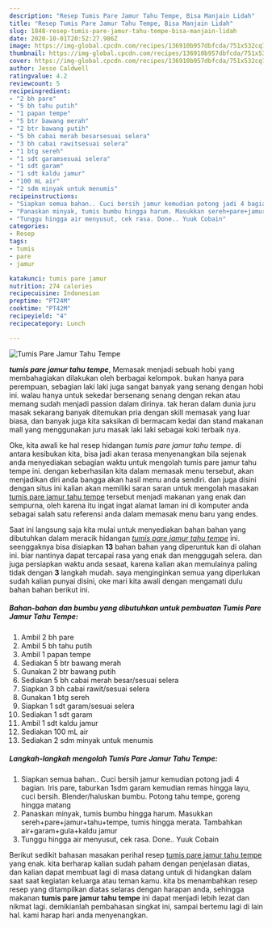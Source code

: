 ```yaml
---
description: "Resep Tumis Pare Jamur Tahu Tempe, Bisa Manjain Lidah"
title: "Resep Tumis Pare Jamur Tahu Tempe, Bisa Manjain Lidah"
slug: 1848-resep-tumis-pare-jamur-tahu-tempe-bisa-manjain-lidah
date: 2020-10-01T20:52:27.986Z
image: https://img-global.cpcdn.com/recipes/136910b957dbfcda/751x532cq70/tumis-pare-jamur-tahu-tempe-foto-resep-utama.jpg
thumbnail: https://img-global.cpcdn.com/recipes/136910b957dbfcda/751x532cq70/tumis-pare-jamur-tahu-tempe-foto-resep-utama.jpg
cover: https://img-global.cpcdn.com/recipes/136910b957dbfcda/751x532cq70/tumis-pare-jamur-tahu-tempe-foto-resep-utama.jpg
author: Jesse Caldwell
ratingvalue: 4.2
reviewcount: 5
recipeingredient:
- "2 bh pare"
- "5 bh tahu putih"
- "1 papan tempe"
- "5 btr bawang merah"
- "2 btr bawang putih"
- "5 bh cabai merah besarsesuai selera"
- "3 bh cabai rawitsesuai selera"
- "1 btg sereh"
- "1 sdt garamsesuai selera"
- "1 sdt garam"
- "1 sdt kaldu jamur"
- "100 mL air"
- "2 sdm minyak untuk menumis"
recipeinstructions:
- "Siapkan semua bahan.. Cuci bersih jamur kemudian potong jadi 4 bagian. Iris pare, taburkan 1sdm garam kemudian remas hingga layu, cuci bersih. Blender/haluskan bumbu. Potong tahu tempe, goreng hingga matang"
- "Panaskan minyak, tumis bumbu hingga harum. Masukkan sereh+pare+jamur+tahu+tempe, tumis hingga merata. Tambahkan air+garam+gula+kaldu jamur"
- "Tunggu hingga air menyusut, cek rasa. Done.. Yuuk Cobain"
categories:
- Resep
tags:
- tumis
- pare
- jamur

katakunci: tumis pare jamur 
nutrition: 274 calories
recipecuisine: Indonesian
preptime: "PT24M"
cooktime: "PT42M"
recipeyield: "4"
recipecategory: Lunch

---
```



![Tumis Pare Jamur Tahu Tempe](https://img-global.cpcdn.com/recipes/136910b957dbfcda/751x532cq70/tumis-pare-jamur-tahu-tempe-foto-resep-utama.jpg)

<b><i>tumis pare jamur tahu tempe</i></b>, Memasak menjadi sebuah hobi yang membahagiakan dilakukan oleh berbagai kelompok. bukan hanya para perempuan, sebagian laki laki juga sangat banyak yang senang dengan hobi ini. walau hanya untuk sekedar bersenang senang dengan rekan atau memang sudah menjadi passion dalam dirinya. tak heran dalam dunia juru masak sekarang banyak ditemukan pria dengan skill memasak yang luar biasa, dan banyak juga kita saksikan di bermacam kedai dan stand makanan mall yang menggunakan juru masak laki laki sebagai koki terbaik nya.



Oke, kita awali ke hal resep hidangan <i>tumis pare jamur tahu tempe</i>. di antara kesibukan kita, bisa jadi akan terasa menyenangkan bila sejenak anda menyediakan sebagian waktu untuk mengolah tumis pare jamur tahu tempe ini. dengan keberhasilan kita dalam memasak menu tersebut, akan menjadikan diri anda bangga akan hasil menu anda sendiri. dan juga disini dengan situs ini kalian akan memiliki saran saran untuk mengolah masakan <u>tumis pare jamur tahu tempe</u> tersebut menjadi makanan yang enak dan sempurna, oleh karena itu ingat ingat alamat laman ini di komputer anda sebagai salah satu referensi anda dalam memasak menu baru yang endes.


Saat ini langsung saja kita mulai untuk menyediakan bahan bahan yang dibutuhkan dalam meracik hidangan <u><i>tumis pare jamur tahu tempe</i></u> ini. seenggaknya bisa disiapkan <b>13</b> bahan bahan yang diperuntuk kan di olahan ini. biar nantinya dapat tercapai rasa yang enak dan menggugah selera. dan juga persiapkan waktu anda sesaat, karena kalian akan memulainya paling tidak dengan <b>3</b> langkah mudah. saya menginginkan semua yang diperlukan sudah kalian punyai disini, oke mari kita awali dengan mengamati dulu bahan bahan berikut ini.

<!--inarticleads1-->

##### Bahan-bahan dan bumbu yang dibutuhkan untuk pembuatan Tumis Pare Jamur Tahu Tempe:

1. Ambil 2 bh pare
1. Ambil 5 bh tahu putih
1. Ambil 1 papan tempe
1. Sediakan 5 btr bawang merah
1. Gunakan 2 btr bawang putih
1. Sediakan 5 bh cabai merah besar/sesuai selera
1. Siapkan 3 bh cabai rawit/sesuai selera
1. Gunakan 1 btg sereh
1. Siapkan 1 sdt garam/sesuai selera
1. Sediakan 1 sdt garam
1. Ambil 1 sdt kaldu jamur
1. Sediakan 100 mL air
1. Sediakan 2 sdm minyak untuk menumis




<!--inarticleads2-->

##### Langkah-langkah mengolah Tumis Pare Jamur Tahu Tempe:

1. Siapkan semua bahan.. Cuci bersih jamur kemudian potong jadi 4 bagian. Iris pare, taburkan 1sdm garam kemudian remas hingga layu, cuci bersih. Blender/haluskan bumbu. Potong tahu tempe, goreng hingga matang
1. Panaskan minyak, tumis bumbu hingga harum. Masukkan sereh+pare+jamur+tahu+tempe, tumis hingga merata. Tambahkan air+garam+gula+kaldu jamur
1. Tunggu hingga air menyusut, cek rasa. Done.. Yuuk Cobain




Berikut sedikit bahasan masakan perihal resep <u>tumis pare jamur tahu tempe</u> yang enak. kita berharap kalian sudah paham dengan penjelasan diatas, dan kalian dapat membuat lagi di masa datang untuk di hidangkan dalam saat saat kegiatan keluarga atau teman kamu. kita bs menambahkan resep resep yang ditampilkan diatas selaras dengan harapan anda, sehingga makanan <b>tumis pare jamur tahu tempe</b> ini dapat menjadi lebih lezat dan nikmat lagi. demikianlah pembahasan singkat ini, sampai bertemu lagi di lain hal. kami harap hari anda menyenangkan.
